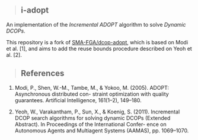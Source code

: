 >## i-adopt

An implementation of the _Incremental ADOPT_ algorithm to solve _Dynamic DCOPs_.

This repository is a fork of [SMA-FGA/dcop-adopt](https://github.com/SMA-FGA/dcop-adopt), which is based on Modi et al. [1], and aims to add the reuse bounds procedure described on Yeoh et al. [2].

>## References
1. Modi, P., Shen, W.-M., Tambe, M., & Yokoo, M. (2005). ADOPT: Asynchronous distributed con- straint optimization with quality guarantees. Artificial Intelligence, 161(1–2), 149–180.

2. Yeoh, W., Varakantham, P., Sun, X., & Koenig, S. (2011). Incremental DCOP search algorithms for solving dynamic DCOPs (Extended Abstract). In Proceedings of the International Confer- ence on Autonomous Agents and Multiagent Systems (AAMAS), pp. 1069–1070.
